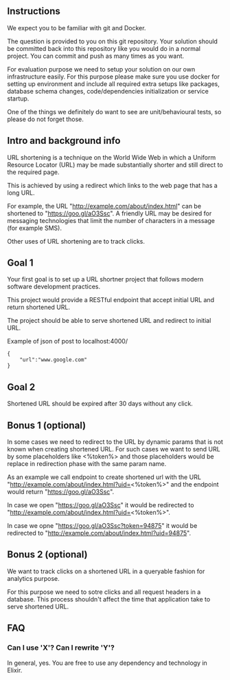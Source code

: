 ## Instructions

We expect you to be familiar with git and Docker.

The question is provided to you on this git repository.
Your solution should be committed back into this repository like you would do in a normal project.
You can commit and push as many times as you want.

For evaluation purpose we need to setup your solution on our own infrastructure easily. For this purpose please make sure you use docker for setting up environment and include all required extra setups like packages, database schema changes, code/dependencies initialization or service startup.


One of the things we definitely do want to see are unit/behavioural tests, so please do not forget those.


## Intro and background info

URL shortening is a technique on the World Wide Web in which a Uniform Resource Locator (URL) may be made substantially shorter and still direct to the required page.

This is achieved by using a redirect which links to the web page that has a long URL.

For example, the URL "http://example.com/about/index.html" can be shortened to "https://goo.gl/aO3Ssc". A friendly URL may be desired for messaging technologies that limit the number of characters in a message (for example SMS).

Other uses of URL shortening are to track clicks.

## Goal 1

Your first goal is to set up a URL shortner project that follows modern software development practices.

This project would provide a RESTful endpoint that accept initial URL and return shortened URL.

The project should be able to serve shortened URL and redirect to initial URL.

Example of json of post to localhost:4000/
```
{
    "url":"www.google.com"
}
```

## Goal 2

Shortened URL should be expired after 30 days without any click.


## Bonus 1 (optional)

In some cases we need to redirect to the URL by dynamic params that is not known when creating shortened URL.
For such cases we want to send URL by some placeholders like <%token%> and those placeholders would be replace in redirection phase with the same param name.

As an example we call endpoint to create shortened url with the URL "http://example.com/about/index.html?uid=<%token%>" and the endpoint would return "https://goo.gl/aO3Ssc".

In case we open "https://goo.gl/aO3Ssc" it would be redirected to "http://example.com/about/index.html?uid=<%token%>".

In case we opne "https://goo.gl/aO3Ssc?token=94875" it would be redirected to "http://example.com/about/index.html?uid=94875".

## Bonus 2 (optional)

We want to track clicks on a shortened URL in a queryable fashion for analytics purpose.

For this purpose we need to sotre clicks and all request headers in a database. This process shouldn't affect the time that application take to serve shortened URL.

## FAQ

### Can I use 'X'? Can I rewrite 'Y'?

In general, yes. You are free to use any dependency and technology in Elixir.
